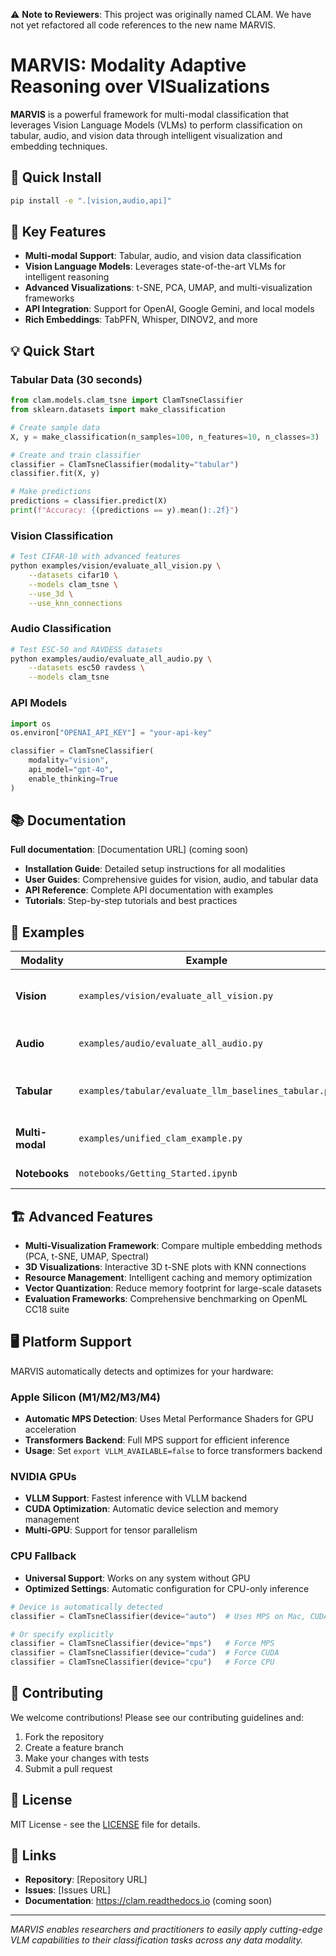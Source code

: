 ⚠️ **Note to Reviewers**: This project was originally named CLAM. We have not yet refactored all code references to the new name MARVIS.

# MARVIS: Modality Adaptive Reasoning over VISualizations

**MARVIS** is a powerful framework for multi-modal classification that leverages Vision Language Models (VLMs) to perform classification on tabular, audio, and vision data through intelligent visualization and embedding techniques.

## 🚀 Quick Install

```bash
pip install -e ".[vision,audio,api]"
```

## 🌟 Key Features

* **Multi-modal Support**: Tabular, audio, and vision data classification
* **Vision Language Models**: Leverages state-of-the-art VLMs for intelligent reasoning  
* **Advanced Visualizations**: t-SNE, PCA, UMAP, and multi-visualization frameworks
* **API Integration**: Support for OpenAI, Google Gemini, and local models
* **Rich Embeddings**: TabPFN, Whisper, DINOV2, and more

## 💡 Quick Start

### Tabular Data (30 seconds)
```python
from clam.models.clam_tsne import ClamTsneClassifier
from sklearn.datasets import make_classification

# Create sample data
X, y = make_classification(n_samples=100, n_features=10, n_classes=3)

# Create and train classifier
classifier = ClamTsneClassifier(modality="tabular")
classifier.fit(X, y)

# Make predictions
predictions = classifier.predict(X)
print(f"Accuracy: {(predictions == y).mean():.2f}")
```

### Vision Classification
```bash
# Test CIFAR-10 with advanced features
python examples/vision/evaluate_all_vision.py \
    --datasets cifar10 \
    --models clam_tsne \
    --use_3d \
    --use_knn_connections
```

### Audio Classification
```bash
# Test ESC-50 and RAVDESS datasets
python examples/audio/evaluate_all_audio.py \
    --datasets esc50 ravdess \
    --models clam_tsne
```

### API Models
```python
import os
os.environ["OPENAI_API_KEY"] = "your-api-key"

classifier = ClamTsneClassifier(
    modality="vision",
    api_model="gpt-4o",
    enable_thinking=True
)
```

## 📚 Documentation

**Full documentation**: [Documentation URL] (coming soon)

* **Installation Guide**: Detailed setup instructions for all modalities
* **User Guides**: Comprehensive guides for vision, audio, and tabular data
* **API Reference**: Complete API documentation with examples
* **Tutorials**: Step-by-step tutorials and best practices

## 🔧 Examples

| Modality | Example | Description |
|----------|---------|-------------|
| **Vision** | `examples/vision/evaluate_all_vision.py` | CIFAR-10/100, ImageNet classification |
| **Audio** | `examples/audio/evaluate_all_audio.py` | ESC-50, RAVDESS classification |
| **Tabular** | `examples/tabular/evaluate_llm_baselines_tabular.py` | OpenML datasets, UCI repository |
| **Multi-modal** | `examples/unified_clam_example.py` | Cross-modality examples |
| **Notebooks** | `notebooks/Getting_Started.ipynb` | Interactive tutorials |

## 🏗️ Advanced Features

* **Multi-Visualization Framework**: Compare multiple embedding methods (PCA, t-SNE, UMAP, Spectral)
* **3D Visualizations**: Interactive 3D t-SNE plots with KNN connections
* **Resource Management**: Intelligent caching and memory optimization
* **Vector Quantization**: Reduce memory footprint for large-scale datasets
* **Evaluation Frameworks**: Comprehensive benchmarking on OpenML CC18 suite

## 🖥️ Platform Support

MARVIS automatically detects and optimizes for your hardware:

### Apple Silicon (M1/M2/M3/M4)
* **Automatic MPS Detection**: Uses Metal Performance Shaders for GPU acceleration
* **Transformers Backend**: Full MPS support for efficient inference
* **Usage**: Set `export VLLM_AVAILABLE=false` to force transformers backend

### NVIDIA GPUs
* **VLLM Support**: Fastest inference with VLLM backend
* **CUDA Optimization**: Automatic device selection and memory management
* **Multi-GPU**: Support for tensor parallelism

### CPU Fallback
* **Universal Support**: Works on any system without GPU
* **Optimized Settings**: Automatic configuration for CPU-only inference

```python
# Device is automatically detected
classifier = ClamTsneClassifier(device="auto")  # Uses MPS on Mac, CUDA on Linux/Windows

# Or specify explicitly
classifier = ClamTsneClassifier(device="mps")   # Force MPS
classifier = ClamTsneClassifier(device="cuda")  # Force CUDA
classifier = ClamTsneClassifier(device="cpu")   # Force CPU
```

## 🤝 Contributing

We welcome contributions! Please see our contributing guidelines and:

1. Fork the repository
2. Create a feature branch
3. Make your changes with tests
4. Submit a pull request

## 📄 License

MIT License - see the [LICENSE](LICENSE) file for details.

## 🔗 Links

* **Repository**: [Repository URL]
* **Issues**: [Issues URL]
* **Documentation**: https://clam.readthedocs.io (coming soon)

---

*MARVIS enables researchers and practitioners to easily apply cutting-edge VLM capabilities to their classification tasks across any data modality.*